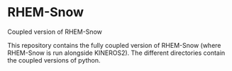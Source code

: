 # RHEM-Snow
Coupled version of RHEM-Snow

This repository contains the fully coupled version of RHEM-Snow (where RHEM-Snow is run alongside KINEROS2).  The different directories contain the coupled versions of python.
